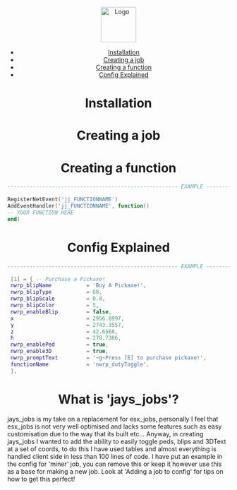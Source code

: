 <br />
<div align="center">
    <img src="https://github.com/othneildrew/Best-README-Template/blob/master/images/logo.png?raw=true" alt="Logo" width="80" height="80">  
  </p>
    
* [Installation](#installation)
* [Creating a job](#creating-a-job)
* [Creating a function](#creating-a-function)
* [Config Explained](#config-explained)
</div>

<h1 align="center">Installation</a></h1>  

<h1 align="center">Creating a job</a></h1> 

<h1 align="center">Creating a function</a></h1>  

   ```lua
------------------------------------------------------ EXAMPLE ------------------------------------------------------
   
RegisterNetEvent('jj_FUNCTIONNAME')
AddEventHandler('jj_FUNCTIONNAME', function()
   -- YOUR FUNCTION HERE
end)
   ```  
   
<h1 align="center">Config Explained</a></h1> 

   ```lua
------------------------------------------------------ EXAMPLE ------------------------------------------------------
   
    [1] = { -- Purchase a Pickaxe!
    nwrp_blipName           = 'Buy A Pickaxe!',
    nwrp_blipType           = 68, 
    nwrp_blipScale          = 0.8,
    nwrp_blipColor          = 5,
    nwrp_enableBlip         = false, 
    x                       = 2956.8997, 
    y                       = 2743.3557, 
    z                       = 42.6568, 
    h                       = 278.7386, 
    nwrp_enablePed          = true, 
    nwrp_enable3D           = true, 
    nwrp_promptText         = '~g~Press [E] to purchase pickaxe!', 
    functionName            = 'nwrp_dutyToggle',
    },
   ```  
   
<h1 align="center">What is 'jays_jobs'?</a></h1>  
jays_jobs is my take on a replacement for esx_jobs, personally I feel that esx_jobs is not very well optimised and lacks some features such as easy customisation due to the way that its built etc... Anyway, in creating jays_jobs I wanted to add the ability to easily toggle peds, blips and 3DText at a set of coords, to do this I have used tables and almost everything is handled client side in less than 100 lines of code. I have put an example in the config for 'miner' job, you can remove this or keep it however use this as a base for making a new job. Look at 'Adding a job to config' for tips on how to get this perfect!
